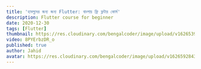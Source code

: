 ```yaml
---
title: 'হাবলুদের জন্য জন্য Flutter: বাংলায় ফ্রি ফ্লটার কোর্স'
description: Flutter course for beginner
date: 2020-12-30
tags: [Flutter]
thumbnail: https://res.cloudinary.com/bengalcoder/image/upload/v1626539825/flutter-course_bhtexz.png
video: 8PYErbzDR_o
published: true
author: Jahid
avatar: https://res.cloudinary.com/bengalcoder/image/upload/v1626592843/jahid_bo0fiu.png
---
```

